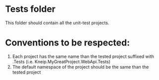# Tests folder

This folder should contain all the unit-test projects.

# Conventions to be respected:

1. Each project has the same name than the tested project suffixed with .Tests (i.e. Kneip.MyGreatProject.WebApi.Tests)
2. The default namespace of the project should be the same than the tested project
